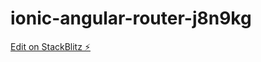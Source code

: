 # ionic-angular-router-j8n9kg

[Edit on StackBlitz ⚡️](https://stackblitz.com/edit/ionic-angular-router-j8n9kg)